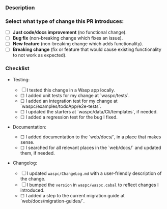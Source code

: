 <!--
Hi, thanks for contributing to Wasp!

Comments like this one won't be shown in the final PR, but they contain
instructions to guide you.

Make sure to follow this PR template, so that we can speed up the review process.
It will also help you not forget important steps when making a change.

If you don't know how to fill any of the sections below, it's okay to leave them
blank, we will help you out during the review.
-->

### Description

<!--
Describe your PR! If this PR closes an issue, write “Fixes #XXXX" so GitHub will
link them together.

Common questions we'd like you to answer:
- What's the motivation for this change?
- Which changes are included in this PR?
  - If there are many different changes, consider splitting your PR into smaller
    ones. It will go through faster!

You can also answer some of these questions if they are relevant:
- Does this change affect users? How?
- Have you considered any other approaches? Why is this one the best?
- Are there any drawbacks or edge cases?
- What are the possibilities for future work?
-->

### Select what type of change this PR introduces:

<!-- Put an x in between the brackets to select options, like so: [x] -->

- [ ] **Just code/docs improvement** (no functional change).
- [ ] **Bug fix** (non-breaking change which fixes an issue).
- [ ] **New feature** (non-breaking change which adds functionality).
- [ ] **Breaking change** (fix or feature that would cause existing functionality to not work as expected).

### Checklist

<!-- Put an x in between the brackets to select options, like so: [x] -->
<!-- You can add notes or explanations wherever needed -->

- Testing:

  - [ ] I tested this change in a Wasp app locally.
  - [ ] <!-- If you modified Haskell code: --> I added unit tests for my change at `waspc/tests`.
  - [ ] <!-- If you added or updated a feature: --> I added an integration test for my change at `waspc/examples/todoApp/e2e-tests`.
  - [ ] <!-- If you added or updated a feature: --> I updated the starters at `waspc/data/Cli/templates`, if needed.
  - [ ] <!-- If you fixed a bug: --> I added a regression test for the bug I fixed.

- Documentation:

  - [ ] <!-- If you added a feature: --> I added documentation to the `web/docs/`, in a place that makes sense.
  - [ ] <!-- If you updated a feature: --> I searched for all relevant places in the `web/docs/` and updated them, if needed.

- Changelog:

  <!-- If you did a bug fix, new feature, or breaking change: -->

  - [ ] I updated `waspc/ChangeLog.md` with a user-friendly description of the change.
  - [ ] I bumped the `version` in `waspc/waspc.cabal` to reflect changes I introduced.
  - [ ] <!-- If you did a breaking change: --> I added a step to the current migration guide at `web/docs/migration-guides/`.

  <!--
    While we're in beta, the version should be bumped according to the type of change:
      - Bug fix: patch version (0.0.X).
      - New feature: patch version (0.0.X).
      - Breaking change: minor version (0.X.0).
    If the version has already been bumped since the last release, you can skip this.
  -->

<!--
  Thanks for contributing! :)

  We'll check this PR as soon as we can. Meanwhile, keep an eye on this PR and
  fix any errors that might come up in the checks. It should be all green before
  we can merge it.
-->
